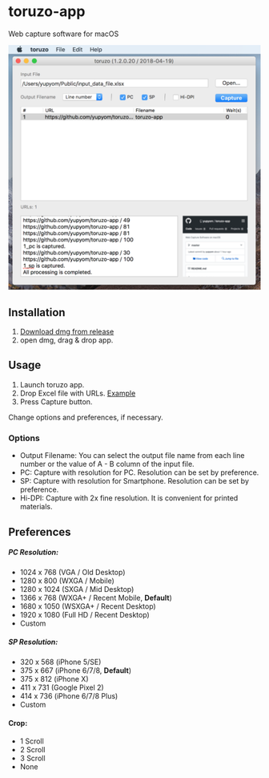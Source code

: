 # toruzo-app
Web capture software for macOS

![toruzo_1_2_0](https://raw.githubusercontent.com/yupyom/toruzo-app/master/Resources/toruzo.png)

## Installation

1. [Download dmg from release](https://github.com/yupyom/toruzo-app/releases)
2. open dmg, drag & drop app.

## Usage

1. Launch toruzo app.
2. Drop Excel file with URLs. [Example](https://github.com/yupyom/toruzo-app/blob/master/Build/Example/input_data_file.xlsx)
3. Press Capture button.

Change options and preferences, if necessary.

### Options

- Output Filename: You can select the output file name  from each line number or the value of A - B column of the input file.
- PC: Capture with resolution for PC. Resolution can be set by preference.
- SP: Capture with resolution for Smartphone. Resolution can be set by preference.
- Hi-DPI: Capture with 2x fine resolution. It is convenient for printed materials.

## Preferences

##### PC Resolution: 
- 1024 x 768 (VGA / Old Desktop)
- 1280 x 800 (WXGA / Mobile)
- 1280 x 1024 (SXGA / Mid Desktop)
- 1366 x 768 (WXGA+ / Recent Mobile, **Default**)
- 1680 x 1050 (WSXGA+ / Recent Desktop)
- 1920 x 1080 (Full HD / Recent Desktop)
- Custom

##### SP Resolution: 
- 320 x 568 (iPhone 5/SE)
- 375 x 667 (iPhone 6/7/8, **Default**)
- 375 x 812 (iPhone X)
- 411 x 731 (Google Pixel 2)
- 414 x 736 (iPhone 6/7/8 Plus)
- Custom

#### Crop:
- 1 Scroll
- 2 Scroll
- 3 Scroll
- None